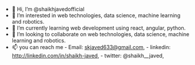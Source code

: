 - 👋 Hi, I’m @shaikhjavedofficial
- 👀 I’m interested in web technologies, data science, machine learning and robotics.
- 🌱 I’m currently learning web development using react, angular, python.
- 💞️ I’m looking to collaborate on web technologies, data science, machine learning and robotics.
- 📫 you can reach me
                    - Email: skjaved633@gmail.com,
                    - linkedin: http://linkedin.com/in/shaikh-javed,
                    - twitter: @shaikh__javed,

<!---
shaikhjavedofficial/shaikhjavedofficial is a ✨ special ✨ repository because its `README.md` (this file) appears on your GitHub profile.
You can click the Preview link to take a look at your changes.
--->
